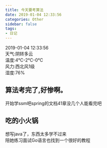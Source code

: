 ```yaml
---
title: 今天要考算法
date: 2019-01-04 12:33:56
categories: Other
sidebar: false
tags:
- 日记
---
```

2019-01-04 12:33:56<br/>
天气:阴转多云<br/>
温度:4℃-2℃-0℃<br/>
风力:西北风1级<br/>
湿度:76%<br/>
<!-- more -->
## 算法考完了,好惨啊。<br/>
开始学ssm吧spring的文档41章没几个人能看完吧<br/>
## 吃的小火锅<br/>
想写java了，东西太多学不过来<br/>
陪她练习面试Go语言也找到一个很好的教程
<Valine></Valine>